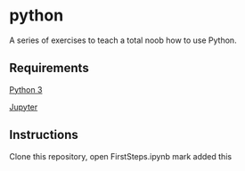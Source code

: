 # python

A series of exercises to teach a total noob how to use Python.

## Requirements

[Python 3](https://www.python.org/download/releases/3.0/)

[Jupyter](https://jupyter.org/install.html)

## Instructions

Clone this repository, open FirstSteps.ipynb 
mark added this
